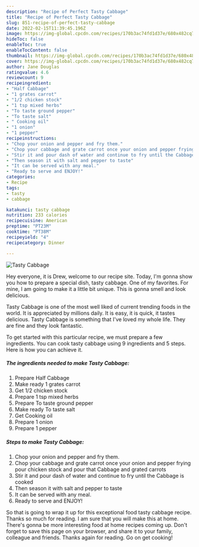 ```yaml
---
description: "Recipe of Perfect Tasty Cabbage"
title: "Recipe of Perfect Tasty Cabbage"
slug: 851-recipe-of-perfect-tasty-cabbage
date: 2022-02-15T11:39:45.196Z
image: https://img-global.cpcdn.com/recipes/170b3ac74fd1d37e/680x482cq70/tasty-cabbage-recipe-main-photo.jpg
hideToc: false
enableToc: true
enableTocContent: false
thumbnail: https://img-global.cpcdn.com/recipes/170b3ac74fd1d37e/680x482cq70/tasty-cabbage-recipe-main-photo.jpg
cover: https://img-global.cpcdn.com/recipes/170b3ac74fd1d37e/680x482cq70/tasty-cabbage-recipe-main-photo.jpg
author: Jane Douglas
ratingvalue: 4.6
reviewcount: 9
recipeingredient:
- "Half Cabbage"
- "1 grates carrot"
- "1/2 chicken stock"
- "1 tsp mixed herbs"
- "To taste ground pepper"
- "To taste salt"
- " Cooking oil"
- "1 onion"
- "1 pepper"
recipeinstructions:
- "Chop your onion and pepper and fry them."
- "Chop your cabbage and grate carrot once your onion and pepper frying pour chicken stock and pour that Cabbage and grated carrots"
- "Stir it and pour dash of water and continue to fry until the Cabbage is cooked"
- "Then season it with salt and pepper to taste"
- "It can be served with any meal."
- "Ready to serve and ENJOY!"
categories:
- Recipe
tags:
- tasty
- cabbage

katakunci: tasty cabbage 
nutrition: 233 calories
recipecuisine: American
preptime: "PT23M"
cooktime: "PT38M"
recipeyield: "4"
recipecategory: Dinner

---
```



![Tasty Cabbage](https://img-global.cpcdn.com/recipes/170b3ac74fd1d37e/680x482cq70/tasty-cabbage-recipe-main-photo.jpg)

Hey everyone, it is Drew, welcome to our recipe site. Today, I'm gonna show you how to prepare a special dish, tasty cabbage. One of my favorites. For mine, I am going to make it a little bit unique. This is gonna smell and look delicious.

Tasty Cabbage is one of the most well liked of current trending foods in the world. It is appreciated by millions daily. It is easy, it is quick, it tastes delicious. Tasty Cabbage is something that I've loved my whole life. They are fine and they look fantastic.




To get started with this particular recipe, we must prepare a few ingredients. You can cook tasty cabbage using 9 ingredients and 5 steps. Here is how you can achieve it.

<!--inarticleads1-->

##### The ingredients needed to make Tasty Cabbage:

1. Prepare Half Cabbage
1. Make ready 1 grates carrot
1. Get 1/2 chicken stock
1. Prepare 1 tsp mixed herbs
1. Prepare To taste ground pepper
1. Make ready To taste salt
1. Get  Cooking oil
1. Prepare 1 onion
1. Prepare 1 pepper




<!--inarticleads2-->

##### Steps to make Tasty Cabbage:

1. Chop your onion and pepper and fry them.
1. Chop your cabbage and grate carrot once your onion and pepper frying pour chicken stock and pour that Cabbage and grated carrots
1. Stir it and pour dash of water and continue to fry until the Cabbage is cooked
1. Then season it with salt and pepper to taste
1. It can be served with any meal.
1. Ready to serve and ENJOY!



So that is going to wrap it up for this exceptional food tasty cabbage recipe. Thanks so much for reading. I am sure that you will make this at home. There's gonna be more interesting food at home recipes coming up. Don't forget to save this page on your browser, and share it to your family, colleague and friends. Thanks again for reading. Go on get cooking!
